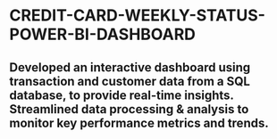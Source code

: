 # CREDIT-CARD-WEEKLY-STATUS-POWER-BI-DASHBOARD
## Developed an interactive dashboard using transaction and customer data from a SQL database, to provide real-time insights. Streamlined data processing & analysis to monitor key performance metrics and trends.
